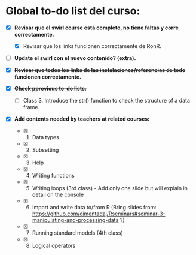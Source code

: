 # Global to-do list del curso:

- [x] **Revisar que el swirl course está completo, no tiene faltas y corre correctamente.**
   - [x] Revisar que los links funcionen correctamente de RonR.
- [ ] **Update el swirl con el nuevo contenido? (extra).**

- [x] ~~**Revisar que todos los links de las instalaciones/referencias de todo funcionen correctamente.**~~

- [x] ~~**Check pprevious to-do lists.**~~
   - [ ] Class 3. Introduce the str() function to check the structure of a data frame.
   
- [x] ~~**Add contents needed by teachers at related courses:**~~
   - [x] 1. Data types
   - [x] 2. Subsetting
   - [x] 3. Help
   - [x] 4. Writing functions
   - [x] 5. Writing loops (3rd class) - Add only one slide but will explain in detail on the console
   - [x] 6. Import and write data to/from R (Bring slides from: https://github.com/cimentadaj/Rseminars#seminar-3-manipulating-and-processing-data ?)
   - [x] 7. Running standard models (4th class)
   - [x] 8. Logical operators